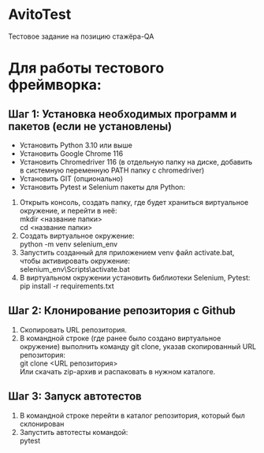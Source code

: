 # AvitoTest
Тестовое задание на позицию стажёра-QA

# Для работы тестового фреймворка: 
## Шаг 1: Установка необходимых программ и пакетов (если не установлены)
  - Установить Python 3.10 или выше
  - Установить Google Chrome 116
  - Установить Chromedriver 116 (в отдельную папку на диске, добавить в системную переменную PATH папку с chromedriver)
  - Установить GIT (опционально)
  - Установить Pytest и Selenium пакеты для Python:
1) Открыть консоль, создать папку, где будет храниться виртуальное окружение, и перейти в неё: \
 mkdir  <название папки> \
 cd  <название папки>
2) Создать виртуальное окружение: \
 python -m venv selenium_env
3) Запустить созданный для приложением venv файл activate.bat, чтобы активировать окружение: \
 selenium_env\Scripts\activate.bat
4) В виртуальном окружении установить библиотеки Selenium, Pytest: \
 pip install -r requirements.txt

## Шаг 2: Клонирование репозитория с Github
  1) Скопировать URL репозитория.
  2) В командной строке (где ранее было создано виртуальное окружение) выполнить команду git clone, указав скопированный URL репозитория: \
        git clone <URL репозитория> \
     Или скачать zip-архив и распаковать в нужном каталоге.   
      
## Шаг 3: Запуск автотестов
  1) В командной строке перейти в каталог репозитория, который был склонирован
  2) Запустить автотесты командой: \
        pytest
